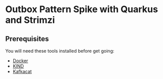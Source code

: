 # Outbox Pattern Spike with Quarkus and Strimzi

## Prerequisites
You will need these tools installed before get going:
- [Docker](https://docs.docker.com/get-docker/)
- [KIND](https://kind.sigs.k8s.io/)
- [Kafkacat](https://github.com/edenhill/kafkacat)
